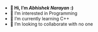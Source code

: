 -  **👋 Hi, I’m *Abhishek Narayan* :)**
- 👀 I’m interested in Programming
- 🌱 I’m currently learning C++
- 💞️ I’m looking to collaborate with no one

<!---
Zynt3x/Zynt3x is a ✨ special ✨ repository because its `README.md` (this file) appears on your GitHub profile.
You can click the Preview link to take a look at your changes.
--->

